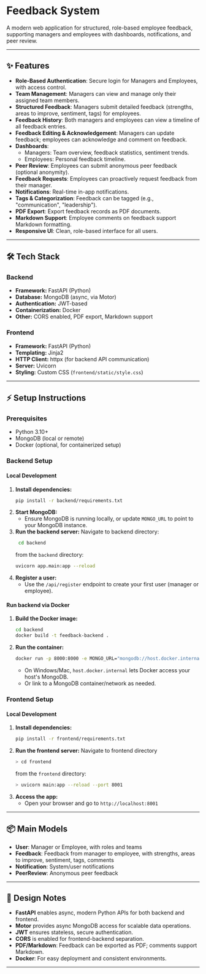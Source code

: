 # Feedback System

A modern web application for structured, role-based employee feedback, supporting managers and employees with dashboards, notifications, and peer review.

---

## ✨ Features

- **Role-Based Authentication**: Secure login for Managers and Employees, with access control.
- **Team Management**: Managers can view and manage only their assigned team members.
- **Structured Feedback**: Managers submit detailed feedback (strengths, areas to improve, sentiment, tags) for employees.
- **Feedback History**: Both managers and employees can view a timeline of all feedback entries.
- **Feedback Editing & Acknowledgement**: Managers can update feedback; employees can acknowledge and comment on feedback.
- **Dashboards**: 
  - Managers: Team overview, feedback statistics, sentiment trends.
  - Employees: Personal feedback timeline.
- **Peer Review**: Employees can submit anonymous peer feedback (optional anonymity).
- **Feedback Requests**: Employees can proactively request feedback from their manager.
- **Notifications**: Real-time in-app notifications.
- **Tags & Categorization**: Feedback can be tagged (e.g., "communication", "leadership").
- **PDF Export**: Export feedback records as PDF documents.
- **Markdown Support**: Employee comments on feedback support Markdown formatting.
- **Responsive UI**: Clean, role-based interface for all users.

---

## 🛠️ Tech Stack

### Backend
- **Framework:** FastAPI (Python)
- **Database:** MongoDB (async, via Motor)
- **Authentication:** JWT-based
- **Containerization:** Docker
- **Other:** CORS enabled, PDF export, Markdown support

### Frontend
- **Framework:** FastAPI (Python)
- **Templating:** Jinja2
- **HTTP Client:** httpx (for backend API communication)
- **Server:** Uvicorn
- **Styling:** Custom CSS (`frontend/static/style.css`)

---

## ⚡ Setup Instructions

### Prerequisites
- Python 3.10+
- MongoDB (local or remote)
- Docker (optional, for containerized setup)



### Backend Setup

#### Local Development
1. **Install dependencies:**
   ```bash
   pip install -r backend/requirements.txt
   ```
2. **Start MongoDB:**
   - Ensure MongoDB is running locally, or update `MONGO_URL` to point to your MongoDB instance.
3. **Run the backend server:**
    Navigate to backend directory:
   ```bash
    cd backend
   ```
    from the `backend` directory:
   ```bash
   uvicorn app.main:app --reload
   ```
4. **Register a user:**
   - Use the `/api/register` endpoint to create your first user (manager or employee).

#### Run backend via Docker
1. **Build the Docker image:**
   ```bash
   cd backend
   docker build -t feedback-backend .
   ```
2. **Run the container:**
   ```bash
   docker run -p 8000:8000 -e MONGO_URL="mongodb://host.docker.internal:27017/feedback_system" feedback-backend
   ```
   - On Windows/Mac, `host.docker.internal` lets Docker access your host's MongoDB.
   - Or link to a MongoDB container/network as needed.

### Frontend Setup

#### Local Development
1. **Install dependencies:**
   ```bash
   pip install -r frontend/requirements.txt
   ```
2. **Run the frontend server:**
    Navigate to frontend directory
   ```bash
   > cd frontend
   ```
    from the `frontend` directory:
   ```bash
   > uvicorn main:app --reload --port 8001
   ```
3. **Access the app:**
   - Open your browser and go to `http://localhost:8001`

---

## 📦 Main Models
- **User**: Manager or Employee, with roles and teams
- **Feedback**: Feedback from manager to employee, with strengths, areas to improve, sentiment, tags, comments
- **Notification**: System/user notifications
- **PeerReview**: Anonymous peer feedback

---

## 📝 Design Notes
- **FastAPI** enables async, modern Python APIs for both backend and frontend.
- **Motor** provides async MongoDB access for scalable data operations.
- **JWT** ensures stateless, secure authentication.
- **CORS** is enabled for frontend-backend separation.
- **PDF/Markdown**: Feedback can be exported as PDF; comments support Markdown.
- **Docker**: For easy deployment and consistent environments.

---
